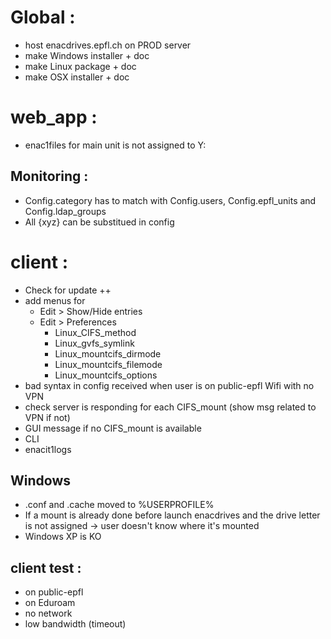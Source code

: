 
Global :
========

* host enacdrives.epfl.ch on PROD server
* make Windows installer + doc
* make Linux package + doc
* make OSX installer + doc


web_app :
=========

* enac1files for main unit is not assigned to Y:

Monitoring :
------------

* Config.category has to match with Config.users, Config.epfl_units and Config.ldap_groups
* All {xyz} can be substitued in config


client :
========

* Check for update ++
* add menus for
  + Edit > Show/Hide entries
  + Edit > Preferences
    + Linux_CIFS_method
    + Linux_gvfs_symlink
    + Linux_mountcifs_dirmode
    + Linux_mountcifs_filemode
    + Linux_mountcifs_options
* bad syntax in config received when user is on public-epfl Wifi with no VPN
* check server is responding for each CIFS_mount (show msg related to VPN if not)
* GUI message if no CIFS_mount is available
* CLI
* enacit1logs

Windows
-------

* .conf and .cache moved to %USERPROFILE%
* If a mount is already done before launch enacdrives and the drive letter is not assigned -> user doesn't know where it's mounted
* Windows XP is KO


client test :
-------------

* on public-epfl
* on Eduroam
* no network
* low bandwidth (timeout)
